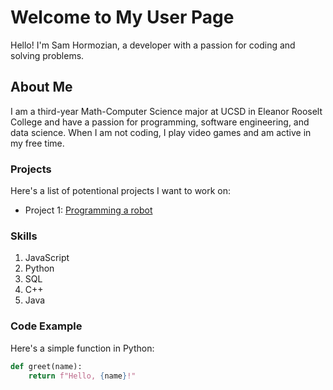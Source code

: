 # Welcome to My User Page

Hello! I'm Sam Hormozian, a developer with a passion for coding and solving problems.

## About Me

I am a third-year Math-Computer Science major at UCSD in Eleanor Rooselt College and have a passion for programming, software engineering, and data science. When I am not coding,
I play video games and am active in my free time.

### Projects

Here's a list of potentional projects I want to work on:

- Project 1: [Programming a robot](https://www.udemy.com/course/robotics-programming/?utm_source=adwords&utm_medium=udemyads&utm_campaign=DSA_Catchall_la.EN_cc.US&utm_content=deal4584&utm_term=_._ag_95911180068_._ad_532194018659_._kw__._de_c_._dm__._pl__._ti_dsa-406594358574_._li_9031300_._pd__._&matchtype=&gad_source=1&gclid=CjwKCAjwwr6wBhBcEiwAfMEQs1RUEndfW50RBCB0QCsehSgk6dmacjS1cFIOPESkeVcyyETgHYRDtxoCH3UQAvD_BwE)

### Skills

1. JavaScript
2. Python
3. SQL
4. C++
5. Java

### Code Example

Here's a simple function in Python:

```python
def greet(name):
    return f"Hello, {name}!"
